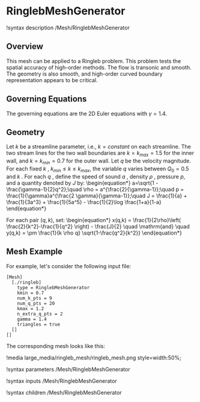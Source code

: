 # RinglebMeshGenerator

!syntax description /Mesh/RinglebMeshGenerator

## Overview

This mesh can be applied to a Ringleb problem. This problem tests the spatial accuracy of high-order methods. The flow is transonic and smooth. The geometry is also smooth, and high-order curved boundary representation appears to be critical.

## Governing Equations

The governing equations are the 2D Euler equations with $\gamma = 1.4$.

## Geometry

Let $k$ be a streamline parameter, i.e., $k = constant$ on each streamline. The two stream lines for the two wall boundaries are $k=k_{max}=1.5$ for the inner wall, and $k=k_{min}=0.7$ for the outer wall. Let $q$ be the velocity magnitude. For each fixed $k$ , $k_{min} \leq k \leq k_{max}$, the variable $q$  varies between $Q_0=0.5$ and $k$ . For each $q$ , define the speed of sound $a$ , density $\rho$ , pressure $p$, and a quantity denoted by $J$ by:
\begin{equation*}
a=\sqrt{1 - \frac{\gamma-1}{2}q^2};\quad \rho = a^{\frac{2}{\gamma-1}};\quad p = \frac{1}{\gamma}a^{\frac{2 \gamma}{\gamma-1}};\quad J = \frac{1}{a} + \frac{1}{3a^3} + \frac{1}{5a^5} - \frac{1}{2}\log \frac{1+a}{1-a}
\end{equation*}

For each pair $(q,k)$, set:
\begin{equation*}
x(q,k) = \frac{1}{2\rho}\left( \frac{2}{k^2}-\frac{1}{q^2} \right) - \frac{J}{2}
\quad \mathrm{and} \quad
y(q,k) = \pm \frac{1}{k \rho q} \sqrt{1-\frac{q^2}{k^2}}
\end{equation*}

## Mesh Example

For example, let's consider the following input file:

```
[Mesh]
  [./ringleb]
    type = RinglebMeshGenerator
    kmin = 0.7
    num_k_pts = 9
    num_q_pts = 20
    kmax = 1.2
    n_extra_q_pts = 2
    gamma = 1.4
    triangles = true
  []
[]
```

The corresponding mesh looks like this:

!media large_media/ringleb_mesh/ringleb_mesh.png
       style=width:50%;

!syntax parameters /Mesh/RinglebMeshGenerator

!syntax inputs /Mesh/RinglebMeshGenerator

!syntax children /Mesh/RinglebMeshGenerator
